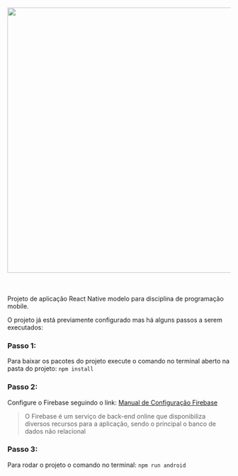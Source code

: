<h1 align="center">
<img src="./src/images/capa.png" width="600">
</h1><br>

Projeto de aplicação React Native modelo para disciplina de programação mobile.

O projeto já está previamente configurado mas há alguns passos a serem executados:

### Passo 1:
Para baixar os pacotes do projeto execute o comando no terminal aberto na pasta do projeto:
    `npm install`

### Passo 2:
Configure o Firebase seguindo o link:
    [Manual de Configuração Firebase](https://docs.google.com/presentation/d/1qbEusFcCsmvHRmKV7uKykUHXOmlal3zuoHJEBPgWJd4/edit?usp=sharing)
> O Firebase é um serviço de back-end online que disponibiliza diversos recursos para a aplicação, sendo o principal o banco de dados não relacional

### Passo 3:
Para rodar o projeto o comando no terminal:
    `npm run android`


